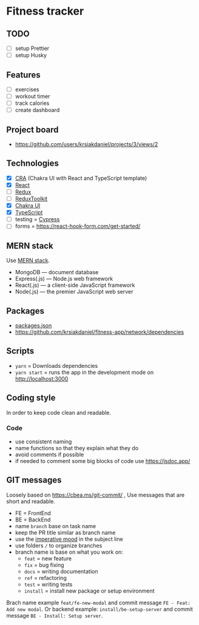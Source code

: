 # Fitness tracker

## TODO

- [ ] setup Prettier
- [ ] setup Husky
## Features

- [ ] exercises
- [ ] workout timer
- [ ] track calories
- [ ] create dashboard
## Project board

- <https://github.com/users/krsiakdaniel/projects/3/views/2>

## Technologies

- [x] [CRA](https://chakra-ui.com/getting-started/cra-guide) (Chakra UI with React and TypeScript template)
- [x] [React](https://reactjs.org/)
- [ ] [Redux](https://redux.js.org/tutorials/essentials/part-1-overview-concepts)
- [ ] [ReduxToolkit](https://redux-toolkit.js.org/)
- [x] [Chakra UI](https://chakra-ui.com/)
- [x] [TypeScript](https://www.typescriptlang.org/)
- [ ] testing = [Cypress](https://www.cypress.io/)
- [ ] forms = <https://react-hook-form.com/get-started/>

## MERN stack

Use [MERN stack](https://www.mongodb.com/mern-stack).

- MongoDB — document database
- Express(.js) — Node.js web framework
- React(.js) — a client-side JavaScript framework
- Node(.js) — the premier JavaScript web server

## Packages

- [packages.json](./package.json)
- <https://github.com/krsiakdaniel/fitness-app/network/dependencies>

## Scripts

- `yarn` = Downloads dependencies
- `yarn start` = runs the app in the development mode on [http://localhost:3000](http://localhost:3000)

## Coding style

In order to keep code clean and readable.

### Code

- use consistent naming
- name functions so that they explain what they do
- avoid comments if possible
- if needed to comment some big blocks of code use <https://jsdoc.app/>

## GIT messages

Loosely based on <https://cbea.ms/git-commit/> , Use messages that are short and readable.

- FE = FrontEnd
- BE = BackEnd
- name `branch` base on task name
- keep the PR title similar as branch name
- use the [imperative mood](https://cbea.ms/git-commit/#imperative) in the subject line
- use folders `/` to organize branches
- branch name is base on what you work on:
  - `feat` = new feature
  - `fix` = bug fixing
  - `docs` = writing documentation
  - `ref` = refactoring
  - `test` = writing tests
  - `install` = install new package or setup environment

Brach name example `feat/fe-new-modal` and commit message `FE - Feat: Add new modal`. Or backend example:  `install/be-setup-server` and commit message `BE - Install: Setup server`.
